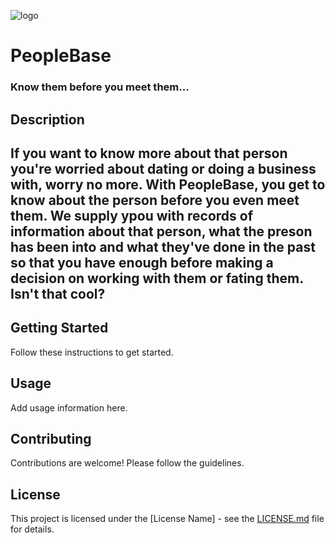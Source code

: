 ![logo](https://i.imgur.com/KwGEymn.png)

<h1>PeopleBase</h1>
<h3>Know them before you meet them...</h3>

<h2>Description<h2>
If you want to know more about that person you're worried about dating or doing a business with, worry no more. With PeopleBase, you get to know about the person before you even meet them. We supply ypou with records of information about that person, what the preson has been into and what they've done in the past so that you have enough before making a decision on working with them or fating them. Isn't that cool?

## Getting Started

Follow these instructions to get started.

## Usage

Add usage information here.

## Contributing

Contributions are welcome! Please follow the guidelines.

## License

This project is licensed under the [License Name] - see the [LICENSE.md](LICENSE.md) file for details.